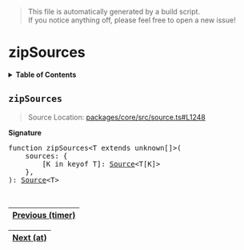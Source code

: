> This file is automatically generated by a build script.<br>If you notice anything off, please feel free to open a new issue!

# zipSources

<details><summary><b>Table of Contents</b></summary><br>

1. [<code>zipSources</code>](#zipSources)</details>

## <a name="zipSources"></a><code>zipSources</code>

> Source Location: [packages\/core\/src\/source.ts#L1248](..\/..\/packages\/core\/src\/source.ts#L1248)

<b>Signature</b>

<pre>function zipSources&lt;T extends unknown[]&gt;(<br>    sources: {<br>        [K in keyof T]: <a href="../01-api-basics/03-Source.md#Source-Interface">Source</a>&lt;T[K]&gt;<br>    },<br>): <a href="../01-api-basics/03-Source.md#Source-Interface">Source</a>&lt;T&gt;</pre><br>

| [Previous \(timer\)](30-timer.md#readme) |
| --- |

<div align="right">

| [Next \(at\)](..\/03-api-operators\/000-at.md#readme) |
| --- |
</div>
